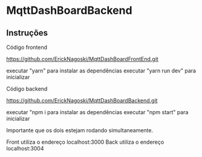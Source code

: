 # MqttDashBoardBackend


## Instruções


<p>Código frontend</p>
<a href="https://github.com/ErickNagoski/MqttDashBoardFrontEnd.git">https://github.com/ErickNagoski/MqttDashBoardFrontEnd.git</a>
<p>
executar  "yarn" para instalar as dependências 
executar "yarn run dev" para inicializar</p>

<p>Código backend</p>
<a href="https://github.com/ErickNagoski/MqttDashBoardBackend.git">https://github.com/ErickNagoski/MqttDashBoardBackend.git</a>
<p>
executar  "npm i para instalar as dependências 
executar "npm start" para inicializar</p>

<p>Importante que os dois estejam rodando simultaneamente.</p>
<p>
Front utiliza o endereço localhost:3000
Back utiliza o endereço localhost:3004
</p>
